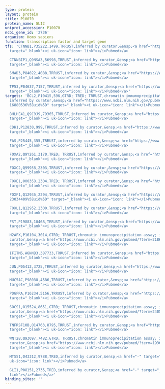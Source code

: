 ```yaml
---
type: protein
layout: protein
title: P10070
protein_name: GLI2
uniprot_accession: P10070
ncbi_gene_id: '2736'
organism: Homo sapiens
function: transcription factor and target gene
tfs: 'CTNNB1,P35222,1499,TRRUST,inferred by curator,&ensp;<a href="https://www.ncbi.nlm.nih.gov/pubmed/?term=19797115%5Buid%5D"
  target="_blank"><i uk-icon="icon: link"></i>Pubmed</a>

  CTNNBIP1,Q9NSA3,56998,TRRUST,inferred by curator,&ensp;<a href="https://www.ncbi.nlm.nih.gov/pubmed/?term=19797115%5Buid%5D"
  target="_blank"><i uk-icon="icon: link"></i>Pubmed</a>

  SMAD3,P84022,4088,TRRUST,inferred by curator,&ensp;<a href="https://www.ncbi.nlm.nih.gov/pubmed/?term=19797115%5Buid%5D"
  target="_blank"><i uk-icon="icon: link"></i>Pubmed</a>

  TP53,P04637,7157,TRRUST,inferred by curator,&ensp;<a href="https://www.ncbi.nlm.nih.gov/pubmed/?term=18813803%5Buid%5D"
  target="_blank"><i uk-icon="icon: link"></i>Pubmed</a>'
targets: 'BCL2,P10415,596,GTRD; TRED; TRRUST,chromatin immunoprecipitation assay;
  inferred by curator,&ensp;<a href="https://www.ncbi.nlm.nih.gov/pubmed/?term=21135115;
  16880536%5Buid%5D" target="_blank"><i uk-icon="icon: link"></i>Pubmed</a>

  BHLHE41,Q9C0J9,79365,TRRUST,inferred by curator,&ensp;<a href="https://www.ncbi.nlm.nih.gov/pubmed/?term=24165159%5Buid%5D"
  target="_blank"><i uk-icon="icon: link"></i>Pubmed</a>

  CDH1,P12830,999,TRRUST,inferred by curator,&ensp;<a href="https://www.ncbi.nlm.nih.gov/pubmed/?term=23890107%5Buid%5D"
  target="_blank"><i uk-icon="icon: link"></i>Pubmed</a>

  FAS,P25445,355,TRRUST,inferred by curator,&ensp;<a href="https://www.ncbi.nlm.nih.gov/pubmed/?term=21135115%5Buid%5D"
  target="_blank"><i uk-icon="icon: link"></i>Pubmed</a>

  FOXA2,Q9Y261,3170,TRED; TRRUST,inferred by curator,&ensp;<a href="https://www.ncbi.nlm.nih.gov/pubmed/?term=19360354%5Buid%5D"
  target="_blank"><i uk-icon="icon: link"></i>Pubmed</a>

  FOXC2,Q99958,2303,TRRUST,inferred by curator,&ensp;<a href="https://www.ncbi.nlm.nih.gov/pubmed/?term=19360354%5Buid%5D"
  target="_blank"><i uk-icon="icon: link"></i>Pubmed</a>

  FOXE1,O00358,2304,TRED; TRRUST,inferred by curator,&ensp;<a href="https://www.ncbi.nlm.nih.gov/pubmed/?term=19360354%5Buid%5D"
  target="_blank"><i uk-icon="icon: link"></i>Pubmed</a>

  FOXF1,Q12946,2294,TRRUST,inferred by curator,&ensp;<a href="https://www.ncbi.nlm.nih.gov/pubmed/?term=19360354;
  23034409%5Buid%5D" target="_blank"><i uk-icon="icon: link"></i>Pubmed</a>

  FOXL1,Q12952,2300,TRRUST,inferred by curator,&ensp;<a href="https://www.ncbi.nlm.nih.gov/pubmed/?term=19360354%5Buid%5D"
  target="_blank"><i uk-icon="icon: link"></i>Pubmed</a>

  FST,P19883,10468,TRRUST,inferred by curator,&ensp;<a href="https://www.ncbi.nlm.nih.gov/pubmed/?term=18319260%5Buid%5D"
  target="_blank"><i uk-icon="icon: link"></i>Pubmed</a>

  H2AFX,P16104,3014,GTRD; TRRUST,chromatin immunoprecipitation assay; inferred by
  curator,&ensp;<a href="https://www.ncbi.nlm.nih.gov/pubmed/?term=21860067%5Buid%5D"
  target="_blank"><i uk-icon="icon: link"></i>Pubmed</a>

  IFITM5,A6NNB3,387733,TRRUST,inferred by curator,&ensp;<a href="https://www.ncbi.nlm.nih.gov/pubmed/?term=23530031%5Buid%5D"
  target="_blank"><i uk-icon="icon: link"></i>Pubmed</a>

  JUN,P05412,3725,TRRUST,inferred by curator,&ensp;<a href="https://www.ncbi.nlm.nih.gov/pubmed/?term=19219074%5Buid%5D"
  target="_blank"><i uk-icon="icon: link"></i>Pubmed</a>

  MUC5AC,P98088,4586,TRRUST,inferred by curator,&ensp;<a href="https://www.ncbi.nlm.nih.gov/pubmed/?term=20972463%5Buid%5D"
  target="_blank"><i uk-icon="icon: link"></i>Pubmed</a>

  PDGFRA,P16234,5156,TRRUST,inferred by curator,&ensp;<a href="https://www.ncbi.nlm.nih.gov/pubmed/?term=21135115%5Buid%5D"
  target="_blank"><i uk-icon="icon: link"></i>Pubmed</a>

  SOCS1,O15524,8651,GTRD; TRRUST,chromatin immunoprecipitation assay; inferred by
  curator,&ensp;<a href="https://www.ncbi.nlm.nih.gov/pubmed/?term=24058673%5Buid%5D"
  target="_blank"><i uk-icon="icon: link"></i>Pubmed</a>

  TNFRSF10B,O14763,8795,TRRUST,inferred by curator,&ensp;<a href="https://www.ncbi.nlm.nih.gov/pubmed/?term=21135115%5Buid%5D"
  target="_blank"><i uk-icon="icon: link"></i>Pubmed</a>

  WNT2B,Q93097,7482,GTRD; TRRUST,chromatin immunoprecipitation assay; inferred by
  curator,&ensp;<a href="https://www.ncbi.nlm.nih.gov/pubmed/?term=19360354%5Buid%5D"
  target="_blank"><i uk-icon="icon: link"></i>Pubmed</a>

  MTSS1,O43312,9788,TRED,inferred by curator,&ensp;<a href="-" target="_blank"><i
  uk-icon="icon: link"></i>Pubmed</a>

  GLI1,P08151,2735,TRED,inferred by curator,&ensp;<a href="-" target="_blank"><i uk-icon="icon:
  link"></i>Pubmed</a>'
binding_sites: ''
---
```

